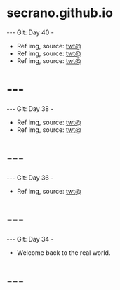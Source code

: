 # secrano.github.io

--- Git: Day 40 - 

- Ref img, source: [twt@](https://x.com/NeneneAI/status/1810811245119127906)
- Ref img, source: [twt@](https://x.com/NeneneAI/status/1811018025661006268)
- Ref img, source: [twt@](https://x.com/NeneneAI/status/1810085992860438581)

# ---

--- Git: Day 38 - 

- Ref img, source: [twt@](https://x.com/DUOJ_ji/status/1810396215059882312/photo/1)
- Ref img, source: [twt@](https://www.youtube.com/watch?v=EBSegrHpreY)

# ---

--- Git: Day 36 - 

- Ref img, source: [twt@](https://x.com/GAx5jx8Lsq4mBIn/status/1810632993444151318)

# ---

--- Git: Day 34 -

- Welcome back to the real world.

# ---
